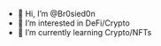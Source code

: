 - 👋 Hi, I’m @Br0sied0n
- 👀 I’m interested in DeFi/Crypto
- 🌱 I’m currently learning Crypto/NFTs

<!---
Br0sied0n/Br0sied0n is a ✨ special ✨ repository because its `README.md` (this file) appears on your GitHub profile.
You can click the Preview link to take a look at your changes.
--->
